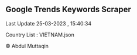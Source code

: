 

## Google Trends Keywords Scraper 
 
Last Update 25-03-2023 , 15:40:34

Country List :
VIETNAM.json



© Abdul Muttaqin 
